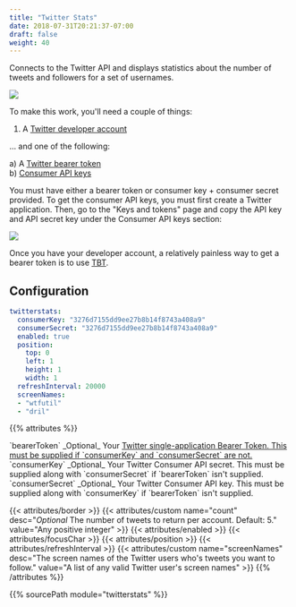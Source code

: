 ```yaml
---
title: "Twitter Stats"
date: 2018-07-31T20:21:37-07:00
draft: false
weight: 40
---
```


Connects to the Twitter API and displays statistics about the number of tweets and followers for a set of usernames.

![](https://ameo.link/u/6o5.png)

To make this work, you'll need a couple of things:

1. A [Twitter developer account](https://developer.twitter.com/content/developer-twitter/en.html)

... and one of the following:

a) A [Twitter bearer token](https://developer.twitter.com/en/docs/basics/authentication/overview/application-only)<br/>
b) [Consumer API keys](https://developer.twitter.com/en/docs/basics/authentication/guides/access-tokens)

You must have either a bearer token or consumer key + consumer secret provided.  To get the consumer API keys, you must first create a Twitter application.  Then, go to the "Keys and tokens" page and copy the API key and API secret key under the Consumer API keys section:

![](https://ameo.link/u/6p1.png)

Once you have your developer account, a relatively painless way to get a
bearer token is to use [TBT](https://github.com/Trinergy/twitter_bearer_token).

## Configuration

```yaml
twitterstats:
  consumerKey: "3276d7155dd9ee27b8b14f8743a408a9"
  consumerSecret: "3276d7155dd9ee27b8b14f8743a408a9"
  enabled: true
  position:
    top: 0
    left: 1
    height: 1
    width: 1
  refreshInterval: 20000
  screenNames:
  - "wtfutil"
  - "dril"
```

{{% attributes %}}
  <tr>
    <td>`bearerToken`</td>
    <td>_Optional_ Your <a href="https://developer.twitter.com/en/docs/basics/authentication/overview/application-only.html">Twitter single-application Bearer Token.  This must be supplied if `consumerKey` and `consumerSecret` are not.</a></td>
    <td></td>
  </tr>
  <tr>
    <td>`consumerKey`</td>
    <td>_Optional_ Your Twitter Consumer API secret.  This must be supplied along with `consumerSecret` if `bearerToken` isn't supplied.</a></td>
    <td></td>
  </tr>
  <tr>
    <td>`consumerSecret`</td>
    <td>_Optional_ Your Twitter Consumer API key.  This must be supplied along with `consumerKey` if `bearerToken` isn't supplied.</td>
    <td></td>
  </tr>

  {{< attributes/border >}}
  {{< attributes/custom name="count" desc="_Optional_ The number of tweets to return per account. Default: 5." value="Any positive integer" >}}
  {{< attributes/enabled >}}
  {{< attributes/focusChar >}}
  {{< attributes/position >}}
  {{< attributes/refreshInterval >}}
  {{< attributes/custom name="screenNames" desc="The screen names of the Twitter users who's tweets you want to follow." value="A list of any valid Twitter user's screen names" >}}
{{% /attributes %}}

{{% sourcePath module="twitterstats" %}}